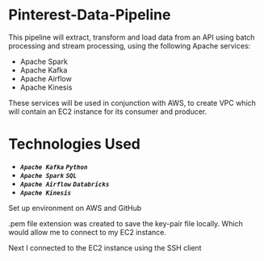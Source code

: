 # Pinterest-Data-Pipeline

This pipeline will extract, transform and load data from an API using batch processing and stream processing, using the following Apache services:
- Apache Spark
- Apache Kafka
- Apache Airflow
- Apache Kinesis

These services will be used in conjunction with AWS, to create VPC which will contain an EC2 instance for its consumer and producer.

# Technologies Used

- ***`Apache Kafka`***    ***`Python`***
- ***`Apache Spark`***    ***`SQL`***
- ***`Apache Airflow`***  ***`Databricks`***
- ***`Apache Kinesis`***

Set up environment on AWS and GitHub 

.pem file extension was created to save the key-pair file locally. Which would allow me to connect to my EC2 instance.

Next I connected to the EC2 instance using the SSH client
